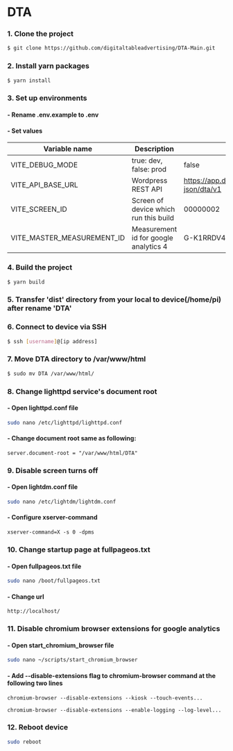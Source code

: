 # DTA

### 1. Clone the project

```bash
$ git clone https://github.com/digitaltableadvertising/DTA-Main.git
```

### 2. Install yarn packages

```bash
$ yarn install
```

### 3. Set up environments

#### - Rename .env.example to .env

#### - Set values
| Variable name                 | Description                               | Default value
| ---                           | ---                                       | ---
| VITE_DEBUG_MODE               | true: dev, false: prod                    | false
| VITE_API_BASE_URL             | Wordpress REST API                        | https://app.digitaltableadvertising.com/wp-json/dta/v1
| VITE_SCREEN_ID                | Screen of device which run this build     | 00000002
| VITE_MASTER_MEASUREMENT_ID    | Measurement id for google analytics 4     | G-K1RRDV446K

### 4. Build the project

```bash
$ yarn build
```

### 5. Transfer 'dist' directory from your local to device(/home/pi) after rename 'DTA'

### 6. Connect to device via SSH

```bash
$ ssh [username]@[ip address]
```

### 7. Move DTA directory to /var/www/html

```bash
$ sudo mv DTA /var/www/html/
```

### 8. Change lighttpd service's document root

#### - Open lighttpd.conf file

```bash
sudo nano /etc/lighttpd/lighttpd.conf
```

#### - Change document root same as following:

`server.document-root = "/var/www/html/DTA"`

### 9. Disable screen turns off

#### - Open lightdm.conf file

```bash
sudo nano /etc/lightdm/lightdm.conf
```

#### - Configure xserver-command

`xserver-command=X -s 0 -dpms`

### 10. Change startup page at fullpageos.txt

#### - Open fullpageos.txt file

```bash
sudo nano /boot/fullpageos.txt
```

#### - Change url

`http://localhost/`

### 11. Disable chromium browser extensions for google analytics

#### - Open start_chromium_browser file

```bash
sudo nano ~/scripts/start_chromium_browser
```

#### - Add --disable-extensions flag to chromium-browser command at the following two lines

```chromium-browser --disable-extensions --kiosk --touch-events...```

```chromium-browser --disable-extensions --enable-logging --log-level...```

### 12. Reboot device

```bash
sudo reboot
```
